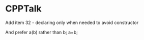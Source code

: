 # CPPTalk

Add item 32 - declaring only when needed to avoid constructor

And prefer a(b) rather than b; a=b;
